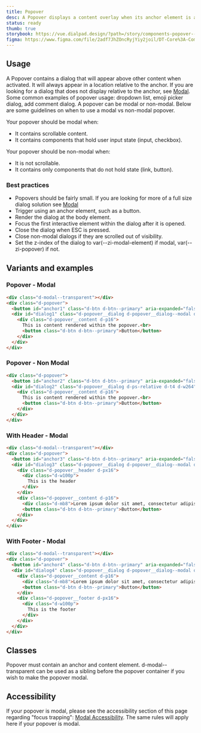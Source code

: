 ```yaml
---
title: Popover
desc: A Popover displays a content overlay when its anchor element is activated.
status: ready
thumb: true
storybook: https://vue.dialpad.design/?path=/story/components-popover--default
figma: https://www.figma.com/file/2adf7JhZOncRyjYiy2joil/DT-Core%3A-Components-7?node-id=8921%3A22411&viewport=831%2C-269%2C0.43&t=xHutRjwo1o5zMTgT-11
---
```

<code-well-header bgclass="d-bgc-primary">
  <example-popover modal />
</code-well-header>

## Usage

A Popover contains a dialog that will appear above other content when activated. It will always appear in a location relative to the anchor.
If you are looking for a dialog that does not display relative to the anchor, see [Modal](modal.md).
Some common examples of popover usage: dropdown list, emoji picker dialog, add comment dialog.
A popover can be modal or non-modal. Below are some guidelines on when to use a modal vs non-modal popover.

Your popover should be modal when:

- It contains scrollable content.
- It contains components that hold user input state (input, checkbox).

Your popover should be non-modal when:

- It is not scrollable.
- It contains only components that do not hold state (link, button).

<dialtone-usage>
<template #do>

- Smaller sized dialogs that trigger on user activation of an anchor element.
- Dialogs that should be positioned relative to the anchor.
- Dialogs that contain interactive components.
</template>
<template #dont>

- Content that is displayed on hover. Instead, use a [Tooltip](tooltip.md).
- Dialogs that should be positioned in the center of the screen.
- Dialogs that are very large.
- Alerts.
</template>
</dialtone-usage>

### Best practices

- Popovers should be fairly small. If you are looking for more of a full size dialog solution see [Modal](modal.md)
- Trigger using an anchor element, such as a button.
- Render the dialog at the body element.
- Focus the first interactive element within the dialog after it is opened.
- Close the dialog when ESC is pressed.
- Close non-modal dialogs if they are scrolled out of visibility.
- Set the z-index of the dialog to var(--zi-modal-element) if modal, var(--zi-popover) if not.

## Variants and examples

### Popover - Modal

<code-well-header bgclass="d-bgc-primary">
  <example-popover modal />
</code-well-header>

```html
<div class="d-modal--transparent"></div>
<div class="d-popover">
  <button id="anchor1" class="d-btn d-btn--primary" aria-expanded="false" aria-controls="dialog1" aria-haspopup="dialog">View Popover</button>
  <div id="dialog1" class="d-popover__dialog d-popover__dialog--modal d-ps-relative d-t4 d-w264" role="dialog" aria-modal="true" aria-hidden="true" aria-labelledby="anchor1">
    <div class="d-popover__content d-p16">
      This is content rendered within the popover.<br>
      <button class="d-btn d-btn--primary">Button</button>
    </div>
  </div>
</div>
```

### Popover - Non Modal

<code-well-header bgclass="d-bgc-primary">
  <example-popover />
</code-well-header>

```html
<div class="d-popover">
  <button id="anchor2" class="d-btn d-btn--primary" aria-expanded="false" aria-controls="dialog2" aria-haspopup="dialog">View Popover</button>
  <div id="dialog2" class="d-popover__dialog d-ps-relative d-t4 d-w264" role="dialog" aria-modal="false" aria-hidden="true" aria-labelledby="anchor2">
    <div class="d-popover__content d-p16">
      This is content rendered within the popover.<br>
      <button class="d-btn d-btn--primary">Button</button>
    </div>
  </div>
</div>
```

### With Header - Modal

<code-well-header bgclass="d-bgc-primary">
  <example-popover modal header>
    <template #content>
      <div class="d-mb8">Lorem ipsum dolor sit amet, consectetur adipisicing elit. Consequuntur delectus distinctio id iure labore, maiores mollitia reprehenderit sunt tempore veritatis. Aliquam delectus earum ex, expedita ipsam nobis obcaecati quibusdam repudiandae. Lorem ipsum dolor sit amet, consectetur adipisicing elit. Consequuntur delectus distinctio id iure labore, maiores mollitia reprehenderit sunt tempore veritatis. Aliquam delectus earum ex, expedita ipsam nobis obcaecati quibusdam repudiandae.<br></div>
    </template>
  </example-popover>
</code-well-header>

```html
<div class="d-modal--transparent"></div>
<div class="d-popover">
  <button id="anchor3" class="d-btn d-btn--primary" aria-expanded="false" aria-controls="dialog3" aria-haspopup="dialog">View Popover</button>
  <div id="dialog3" class="d-popover__dialog d-popover__dialog--modal d-ps-relative d-t4 d-w264 d-hmx164" role="dialog" aria-modal="true" aria-hidden="true" aria-labelledby="anchor3">
    <div class="d-popover__header d-px16">
      <div class="d-w100p">
        This is the header
      </div>
    </div>
    <div class="d-popover__content d-p16">
      <div class="d-mb8">Lorem ipsum dolor sit amet, consectetur adipisicing elit. Consequuntur delectus distinctio id iure labore, maiores mollitia reprehenderit sunt tempore veritatis. Aliquam delectus earum ex, expedita ipsam nobis obcaecati quibusdam repudiandae. Lorem ipsum dolor sit amet, consectetur adipisicing elit. Consequuntur delectus distinctio id iure labore, maiores mollitia reprehenderit sunt tempore veritatis. Aliquam delectus earum ex, expedita ipsam nobis obcaecati quibusdam repudiandae.<br></div>
      <button class="d-btn d-btn--primary">Button</button>
    </div>
  </div>
</div>
```

### With Footer - Modal

<code-well-header bgclass="d-bgc-primary">
  <example-popover modal footer>
    <template #content>
      <div class="d-mb8">Lorem ipsum dolor sit amet, consectetur adipisicing elit. Consequuntur delectus distinctio id iure labore, maiores mollitia reprehenderit sunt tempore veritatis. Aliquam delectus earum ex, expedita ipsam nobis obcaecati quibusdam repudiandae. Lorem ipsum dolor sit amet, consectetur adipisicing elit. Consequuntur delectus distinctio id iure labore, maiores mollitia reprehenderit sunt tempore veritatis. Aliquam delectus earum ex, expedita ipsam nobis obcaecati quibusdam repudiandae.<br></div>
    </template>
  </example-popover>
</code-well-header>

```html
<div class="d-modal--transparent"></div>
<div class="d-popover">
  <button id="anchor4" class="d-btn d-btn--primary" aria-expanded="false" aria-controls="dialog4" aria-haspopup="dialog">View Popover</button>
  <div id="dialog4" class="d-popover__dialog d-popover__dialog--modal d-ps-relative d-t4 d-w264 d-hmx164" role="dialog" aria-modal="true" aria-hidden="true" aria-labelledby="anchor4">
    <div class="d-popover__content d-p16">
      <div class="d-mb8">Lorem ipsum dolor sit amet, consectetur adipisicing elit. Consequuntur delectus distinctio id iure labore, maiores mollitia reprehenderit sunt tempore veritatis. Aliquam delectus earum ex, expedita ipsam nobis obcaecati quibusdam repudiandae. Lorem ipsum dolor sit amet, consectetur adipisicing elit. Consequuntur delectus distinctio id iure labore, maiores mollitia reprehenderit sunt tempore veritatis. Aliquam delectus earum ex, expedita ipsam nobis obcaecati quibusdam repudiandae.<br></div>
      <button class="d-btn d-btn--primary">Button</button>
    </div>
    <div class="d-popover__footer d-px16">
      <div class="d-w100p">
        This is the footer
      </div>
    </div>
  </div>
</div>
```

## Classes

Popover must contain an anchor and content element. d-modal--transparent can be used as a sibling before the popover container if you wish to make the popover modal.

<component-class-table component-name="popover" />

## Accessibility

If your popover is modal, please see the accessibility section of this page regarding "focus trapping": <a href="components/modal/#accessibility">Modal Accessibility</a>. The same rules will apply here if your popover is modal.

<component-accessible-table component-name="popover"/>

<script setup>
  import ExamplePopover from '@exampleComponents/ExamplePopover.vue';
  import DialtoneUsage from '@baseComponents/DialtoneUsage.vue';
</script>
